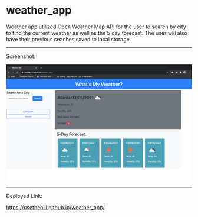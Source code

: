 # weather_app
Weather app utilized Open Weather Map API for the user to search by city to find the current weather as well as the 5 day forecast.  The user will also have their previous seaches saved to local storage.  

---
Screenshot:

![ ](assets/weather_screenshot.png)

---
Deployed Link: 

https://usethehill.github.io/weather_app/
